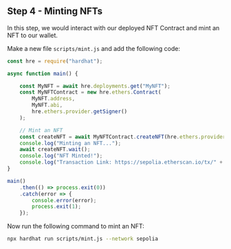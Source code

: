 ## Step 4 - Minting NFTs

In this step, we would interact with our deployed NFT Contract and mint an NFT to our wallet.

Make a new file `scripts/mint.js` and add the following code:

```javascript
const hre = require("hardhat");

async function main() {

    const MyNFT = await hre.deployments.get("MyNFT");
    const MyNFTContract = new hre.ethers.Contract(
        MyNFT.address,
        MyNFT.abi,
        hre.ethers.provider.getSigner()
    );

    // Mint an NFT
    const createNFT = await MyNFTContract.createNFT(hre.ethers.provider.getSigner().getAddress());
    console.log("Minting an NFT...");
    await createNFT.wait();
    console.log("NFT Minted!");
    console.log("Transaction Link: https://sepolia.etherscan.io/tx/" + createNFT.hash);
}

main()
    .then(() => process.exit(0))
    .catch(error => {
        console.error(error);
        process.exit(1);
    });
```

Now run the following command to mint an NFT:

```bash
npx hardhat run scripts/mint.js --network sepolia
```